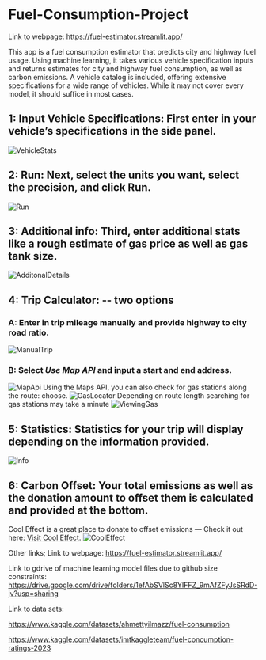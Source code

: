 # Fuel-Consumption-Project
Link to webpage: https://fuel-estimator.streamlit.app/


This app is a fuel consumption estimator that predicts city and highway fuel usage. Using machine learning, it takes various vehicle specification inputs and returns estimates for city and highway fuel consumption, as well as carbon emissions. A vehicle catalog is included, offering extensive specifications for a wide range of vehicles. While it may not cover every model, it should suffice in most cases. 

## 1: Input Vehicle Specifications: First enter in your vehicle’s specifications in the side panel.

![VehicleStats](https://github.com/user-attachments/assets/2370aeed-a0c0-4f3f-85ec-9a458ee0f2c1)

## 2: Run: Next, select the units you want, select the precision, and click Run.

![Run](https://github.com/user-attachments/assets/2facc6a8-1110-4435-85e1-600db1c749c2)

## 3: Additional info: Third, enter additional stats like a rough estimate of gas price as well as gas tank size.

![AdditonalDetails](https://github.com/user-attachments/assets/5d76ab1c-785b-4cef-ab07-3ff29f9d66d6)

## 4: Trip Calculator: -- two options  
### A: Enter in trip mileage manually and provide highway to city road ratio.

![ManualTrip](https://github.com/user-attachments/assets/13561531-72e9-4e3c-9f99-10d3ef7d279d)

### B: Select *Use Map API* and input a start and end address.

![MapApi](https://github.com/user-attachments/assets/97bacf87-f104-4627-bb08-0a7d51756d45)
Using the Maps API, you can also check for gas stations along the route: choose.
![GasLocator](https://github.com/user-attachments/assets/760c3723-f35c-42aa-b098-fd8b563173de)
Depending on route length searching for gas stations may take a minute
![ViewingGas](https://github.com/user-attachments/assets/b176bb6c-b068-4c04-9120-5cf59e825697)

## 5: Statistics: Statistics for your trip will display depending on the information provided.

![Info](https://github.com/user-attachments/assets/f334a07f-b795-4bac-8597-44ebffd2f888)

## 6: Carbon Offset: Your total emissions as well as the donation amount to offset them is calculated and provided at the bottom.  
Cool Effect is a great place to donate to offset emissions — Check it out here: [Visit Cool Effect](https://www.cooleffect.org/).
![CoolEffect](https://github.com/user-attachments/assets/2006b49b-b9fd-4673-95c9-fba88b58d407)



Other links;
Link to webpage: https://fuel-estimator.streamlit.app/

Link to gdrive of machine learning model files due to github size constraints: https://drive.google.com/drive/folders/1efAbSVlSc8YIFFZ_9mAfZFyJsSRdD-jv?usp=sharing

Link to data sets: 

https://www.kaggle.com/datasets/ahmettyilmazz/fuel-consumption

https://www.kaggle.com/datasets/imtkaggleteam/fuel-concumption-ratings-2023

